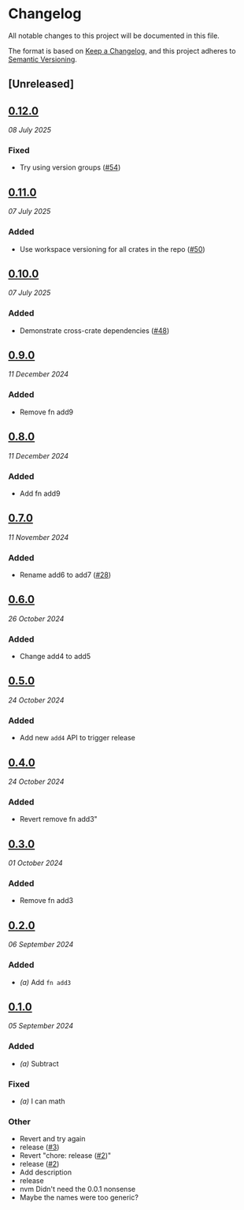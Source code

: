 # Changelog
All notable changes to this project will be documented in this file.

The format is based on [Keep a Changelog](https://keepachangelog.com/en/1.0.0/),
and this project adheres to [Semantic Versioning](https://semver.org/spec/v2.0.0.html).

## [Unreleased]

## [0.12.0](https://github.com/scouten-adobe/rp-sandbox/compare/rp_sandbox_a-v0.11.0...rp_sandbox_a-v0.12.0)
_08 July 2025_

### Fixed

* Try using version groups ([#54](https://github.com/scouten-adobe/rp-sandbox/pull/54))

## [0.11.0](https://github.com/scouten-adobe/rp-sandbox/compare/rp_sandbox_a-v0.10.0...rp_sandbox_a-v0.11.0)
_07 July 2025_

### Added

* Use workspace versioning for all crates in the repo ([#50](https://github.com/scouten-adobe/rp-sandbox/pull/50))

## [0.10.0](https://github.com/scouten-adobe/rp-sandbox/compare/rp_sandbox_a-v0.9.0...rp_sandbox_a-v0.10.0)
_07 July 2025_

### Added

* Demonstrate cross-crate dependencies ([#48](https://github.com/scouten-adobe/rp-sandbox/pull/48))

## [0.9.0](https://github.com/scouten-adobe/rp-sandbox/compare/rp_sandbox_a-v0.8.0...rp_sandbox_a-v0.9.0)
_11 December 2024_

### Added

* Remove fn add9

## [0.8.0](https://github.com/scouten-adobe/rp-sandbox/compare/rp_sandbox_a-v0.7.0...rp_sandbox_a-v0.8.0)
_11 December 2024_

### Added

* Add fn add9

## [0.7.0](https://github.com/scouten-adobe/rp-sandbox/compare/rp_sandbox_a-v0.6.0...rp_sandbox_a-v0.7.0)
_11 November 2024_

### Added

* Rename add6 to add7 ([#28](https://github.com/scouten-adobe/rp-sandbox/pull/28))

## [0.6.0](https://github.com/scouten-adobe/rp-sandbox/compare/rp_sandbox_a-v0.5.0...rp_sandbox_a-v0.6.0)
_26 October 2024_

### Added

* Change add4 to add5

## [0.5.0](https://github.com/scouten-adobe/rp-sandbox/compare/rp_sandbox_a-v0.4.0...rp_sandbox_a-v0.5.0)
_24 October 2024_

### Added
* Add new `add4` API to trigger release

## [0.4.0](https://github.com/scouten-adobe/rp-sandbox/compare/rp_sandbox_a-v0.3.0...rp_sandbox_a-v0.4.0)
_24 October 2024_

### Added
* Revert remove fn add3"

## [0.3.0](https://github.com/scouten-adobe/rp-sandbox/compare/rp_sandbox_a-v0.2.0...rp_sandbox_a-v0.3.0)
_01 October 2024_

### Added
* Remove fn add3

## [0.2.0](https://github.com/scouten-adobe/rp-sandbox/compare/rp_sandbox_a-v0.1.0...rp_sandbox_a-v0.2.0)
_06 September 2024_

### Added
* *(a)* Add `fn add3`

## [0.1.0](https://github.com/scouten-adobe/rp-sandbox/releases/tag/rp_sandbox_a-v0.1.0)
_05 September 2024_

### Added
* *(a)* Subtract

### Fixed
* *(a)* I can math

### Other
* Revert and try again
* release ([#3](https://github.com/scouten-adobe/rp-sandbox/pull/3))
* Revert "chore: release ([#2](https://github.com/scouten-adobe/rp-sandbox/pull/2))"
* release ([#2](https://github.com/scouten-adobe/rp-sandbox/pull/2))
* Add description
* release
* nvm Didn't need the 0.0.1 nonsense
* Maybe the names were too generic?
